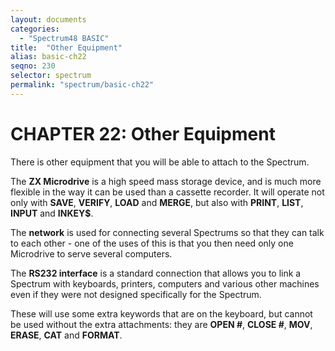 ```yaml
---
layout: documents
categories: 
  - "Spectrum48 BASIC"
title:  "Other Equipment"
alias: basic-ch22
seqno: 230
selector: spectrum
permalink: "spectrum/basic-ch22"
---
```


# CHAPTER 22: Other Equipment

There is other equipment that you will be able to attach to the Spectrum.

The **ZX Microdrive** is a high speed mass storage device, and is much more flexible in the way it can be used than a cassette recorder. It will operate not
only with **SAVE**, **VERIFY**, **LOAD** and **MERGE**, but also with **PRINT**, **LIST**, **INPUT** and **INKEY$**.

The **network** is used for connecting several Spectrums so that they can talk to each other - one of the uses of this is that you then need only one
Microdrive to serve several computers.
 
The **RS232 interface** is a standard connection that allows you to link a Spectrum with keyboards, printers, computers and various other machines even if
they were not designed specifically for the Spectrum.

These will use some extra keywords that are on the keyboard, but cannot be used without the extra attachments: they are **OPEN #**, **CLOSE #**, **MOV**, **ERASE**, **CAT** and **FORMAT**.


